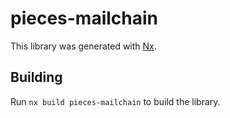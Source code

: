 # pieces-mailchain

This library was generated with [Nx](https://nx.dev).

## Building

Run `nx build pieces-mailchain` to build the library.
